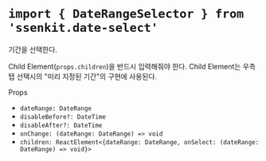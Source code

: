 # `import { DateRangeSelector } from 'ssenkit.date-select'`

기간을 선택한다.

Child Element(`props.children`)을 반드시 입력해줘야 한다.
Child Element는 우측 탭 선택시의 "미리 지정된 기간"의 구현에 사용된다.

Props
- `dateRange: DateRange`
- `disableBefore?: DateTime`
- `disableAfter?: DateTime`
- `onChange: (dateRange: DateRange) => void`
- `children: ReactElement<{dateRange: DateRange, onSelect: (dateRange: DateRange) => void}>`